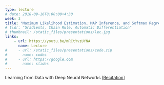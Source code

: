 ```yaml
---
type: lecture
# date: 2018-09-16T8:00:00+4:30
week: 3
title: "Maximum Likelihood Estimation, MAP Inference, and Softmax Regression"
# tldr: "Gradients, Chain Rule, Automatic Differentiation"
# thumbnail: /static_files/presentations/lec.jpg
links: 
    - url: https://youtu.be/mRCtYvzUYNA
      name: Lecture
#     - url: /static_files/presentations/code.zip
#       name: codes
#     - url: https://google.com
#       name: slides
---
```

Learning from Data with Deep Neural Networks
[[Recitation](https://youtu.be/0IPk5K78m8M)]
